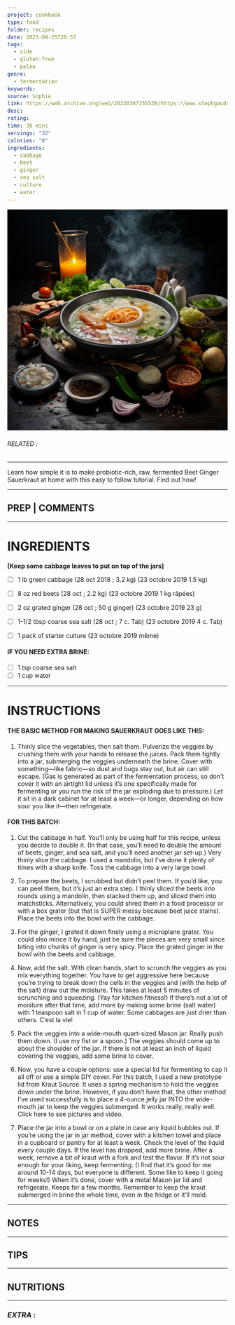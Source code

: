 ```yaml
---
project: cookbook
type: food
folder: recipes
date: 2023-09-25T20:57
tags:
  - side
  - gluten-free
  - paleo
genre:
  - fermentation
keywords: 
source: Sophie
link: https://web.archive.org/web/20230307155538/https://www.stephgaudreau.com/2014/08/23/beet-ginger-sauerkraut
desc: 
rating: 
time: 30 mins
servings: "32"
calories: "8"
ingredients:
  - cabbage
  - beet
  - ginger
  - sea salt
  - culture
  - water
---
```


![IMAGE](_default.png)

###### *RELATED* : 
---
Learn how simple it is to make probiotic-rich, raw, fermented Beet Ginger Sauerkraut at home with this easy to follow tutorial. Find out how!

---
## PREP | COMMENTS



---
# INGREDIENTS

**[Keep some cabbage leaves to put on top of the jars]**
- [ ] 1 lb green cabbage (28 oct 2018 ; 3.2 kg) (23 octobre 2019 1.5 kg)
- [ ] 8 oz red beets (28 oct ; 2.2 kg) (23 octobre 2019 1 kg râpées)
- [ ] 2 oz grated ginger (28 oct ; 50 g ginger) (23 octobre 2019 23 g)
- [ ] 1-1/2 tbsp coarse sea salt (28 oct ; 7 c. Tab) (23 octobre 2019 4 c. Tab)

- [ ] 1 pack of starter culture (23 octobre 2019 même)

####   

#### IF YOU NEED EXTRA BRINE:

- [ ] 1 tsp coarse sea salt
- [ ] 1 cup water

---
# INSTRUCTIONS

#### THE BASIC METHOD FOR MAKING SAUERKRAUT GOES LIKE THIS:

1. Thinly slice the vegetables, then salt them. Pulverize the veggies by crushing them with your hands to release the juices. Pack them tightly into a jar, submerging the veggies underneath the brine. Cover with something—like fabric—so dust and bugs stay out, but air can still escape. (Gas is generated as part of the fermentation process, so don’t cover it with an airtight lid unless it’s one specifically made for fermenting or you run the risk of the jar exploding due to pressure.) Let it sit in a dark cabinet for at least a week—or longer, depending on how sour you like it—then refrigerate.
    

#### FOR THIS BATCH:

1. Cut the cabbage in half. You’ll only be using half for this recipe, unless you decide to double it. (In that case, you’ll need to double the amount of beets, ginger, and sea salt, and you’ll need another jar set-up.) Very thinly slice the cabbage. I used a mandolin, but I’ve done it plenty of times with a sharp knife. Toss the cabbage into a very large bowl.
    
2. To prepare the beets, I scrubbed but didn’t peel them. If you’d like, you can peel them, but it’s just an extra step. I thinly sliced the beets into rounds using a mandolin, then stacked them up, and sliced them into matchsticks. Alternatively, you could shred them in a food processor or with a box grater (but that is SUPER messy because beet juice stains). Place the beets into the bowl with the cabbage.
    
3. For the ginger, I grated it down finely using a microplane grater. You could also mince it by hand, just be sure the pieces are very small since biting into chunks of ginger is very spicy. Place the grated ginger in the bowl with the beets and cabbage.
    
4. Now, add the salt. With clean hands, start to scrunch the veggies as you mix everything together. You have to get aggressive here because you’re trying to break down the cells in the veggies and (with the help of the salt) draw out the moisture. This takes at least 5 minutes of scrunching and squeezing. (Yay for kitchen fitness!) If there’s not a lot of moisture after that time, add more by making some brine (salt water) with 1 teaspoon salt in 1 cup of water. Some cabbages are just drier than others. C’est la vie!
    
5. Pack the veggies into a wide-mouth quart-sized Mason jar. Really push them down. (I use my fist or a spoon.) The veggies should come up to about the shoulder of the jar. If there is not at least an inch of liquid covering the veggies, add some brine to cover.
    
6. Now, you have a couple options: use a special lid for fermenting to cap it all off or use a simple DIY cover. For this batch, I used a new prototype lid from Kraut Source. It uses a spring mechanism to hold the veggies down under the brine. However, if you don’t have that, the other method I’ve used successfully is to place a 4-ounce jelly jar INTO the wide-mouth jar to keep the veggies submerged. It works really, really well. Click here to see pictures and video.
    
7. Place the jar into a bowl or on a plate in case any liquid bubbles out. If you’re using the jar in jar method, cover with a kitchen towel and place in a cupboard or pantry for at least a week. Check the level of the liquid every couple days. If the level has dropped, add more brine. After a week, remove a bit of kraut with a fork and test the flavor. If it’s not sour enough for your liking, keep fermenting. (I find that it’s good for me around 10-14 days, but everyone is different. Some like to keep it going for weeks!) When it’s done, cover with a metal Mason jar lid and refrigerate. Keeps for a few months. Remember to keep the kraut submerged in brine the whole time, even in the fridge or it’ll mold.

---
## NOTES



---
## TIPS



---
## NUTRITIONS



---
### *EXTRA* :



